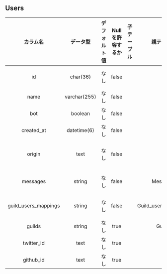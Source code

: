 ## Users

|カラム名|データ型|デフォルト値|Nullを許容するか|子テーブル|親テーブル|備考|
|:-:|:-:|:-:|:-:|:-:|:-:|:-:|
|id|char(36)|なし|false|||ユーザーのUUID|
|name|varchar(255)|なし|false|||ユーザー名|
|bot|boolean|なし|false|||botかどうか|
|created_at|datetime(6)|なし|false|||作成日時|
|origin|text|なし|false|||所属インスタンスのURL|
|messages|string|なし|false||Messages|送信メッセージ|
|guild_users_mappings|string|なし|false||Guild_users_mappings|ギルド毎の情報|
|guilds|string|なし|true||Guilds|所属ギルド|
|twitter_id|text|なし|true|||TwitterのID|
|github_id|text|なし|true|||GitHubのID|

